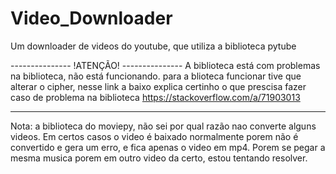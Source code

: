 # Video_Downloader
 Um downloader de videos do youtube, que utiliza a biblioteca pytube

 --------------- !ATENÇÃO! ---------------
A biblioteca está com problemas na biblioteca, não está funcionando.
para a blioteca funcionar tive que alterar o cipher, nesse link a baixo explica certinho o que prescisa fazer caso de problema na biblioteca
https://stackoverflow.com/a/71903013

------------------------------------------

Nota: a biblioteca do moviepy, não sei por qual razão nao converte alguns videos. Em certos casos o video é baixado normalmente porem não é convertido e gera um erro, e fica apenas o video em mp4.
Porem se pegar a mesma musica porem em outro video da certo,
estou tentando resolver.
